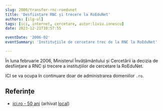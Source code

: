 ```yaml
---
slug: 2006/transfer-rnc-roedunet
title: 'Desființare RNC și trecere la RoEduNet'
authors: [ilg-ul]
tags: [ici, internet, cercetare, autor:liviu.ionescu]
date: 2023-12-21T10:57:55

eventDate: '2006-02'
eventSummary: 'Instituțiile de cercetare trec de la RNC la RoEduNet'

---
```


În luna februarie 2006, Ministerul Învățământului și Cercetării ia decizia de
desființare a RNC și trecere a instituțiilor de cercetare la RoEduNet.

<!-- truncate -->

ICI se va ocupa în continuare doar de administrarea domeniilor `.ro`.

## Referințe

- [ici.ro - 50 ani](https://www.ici.ro/documents/24/ICI_Bucuresti-50_ani_tdHL8av.pdf)  (arhivat [local](https://cronica-it.github.io/arhiva/))
